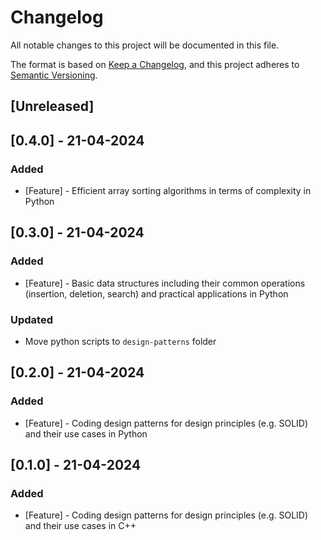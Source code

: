 # Changelog

All notable changes to this project will be documented in this file.

The format is based on [Keep a Changelog](https://keepachangelog.com/en/1.0.0/),
and this project adheres to [Semantic Versioning](https://semver.org/spec/v2.0.0.html).

## [Unreleased]

## [0.4.0] - 21-04-2024

### Added

- [Feature] - Efficient array sorting algorithms in terms of complexity in Python

## [0.3.0] - 21-04-2024

### Added

- [Feature] - Basic data structures including their common operations (insertion, deletion, search) and practical applications in Python

### Updated

- Move python scripts to `design-patterns` folder 

## [0.2.0] - 21-04-2024

### Added

- [Feature] - Coding design patterns for design principles (e.g. SOLID) and their use cases in Python

## [0.1.0] - 21-04-2024

### Added

- [Feature] - Coding design patterns for design principles (e.g. SOLID) and their use cases in C++